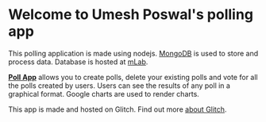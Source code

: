 Welcome to Umesh Poswal's polling app
=====================================

This polling application is made using nodejs. [MongoDB](https://www.mongodb.com/) is used to store and
process data. Database is hosted at [mLab](https://mlab.com/).

**[Poll App](https://poll-here.glitch.me/)** allows you to create polls, delete
your existing polls and vote for all the polls created by users. Users can
see the results of any poll in a graphical format. Google charts are used to render charts.

This app is made and hosted on Glitch.
Find out more [about Glitch](https://glitch.com/about).

